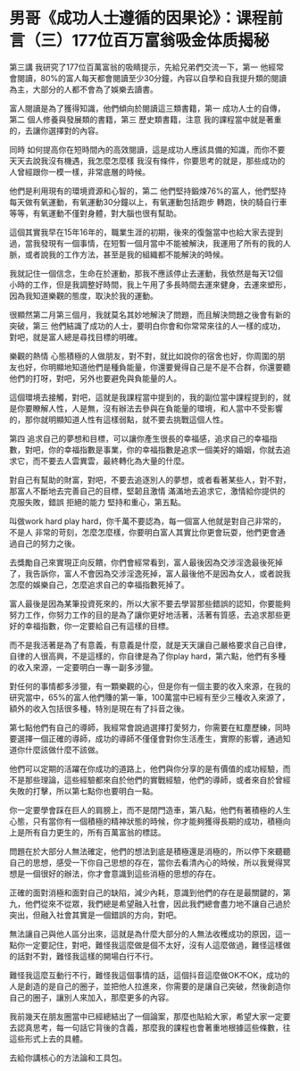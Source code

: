 # 男哥《成功人士遵循的因果论》：课程前言（三）177位百万富翁吸金体质揭秘

第三講 我研究了177位百萬富翁的吸睛提示，先給兄弟們交流一下，第一 他經常會閱讀，80%的富人每天都會閱讀至少30分鐘，內容以自學和自我提升類的閱讀為主，大部分的人都不會為了娛樂去讀書。

富人閱讀是為了獲得知識，他們傾向於閱讀這三類書籍，第一 成功人士的自傳，第二 個人修養與發展類的書籍，第三 歷史類書籍，注意 我的課程當中就是著重的，去讓你選擇對的內容。

同時 如何提高你在短時間內的高效閱讀，這是成功人應該具備的知識，而你不要天天去說我沒有機遇，我怎麼怎麼樣 我沒有條件，你要思考的就是，那些成功的人曾經跟你一模一樣，非常底層的時候。

他們是利用現有的環境資源和心智的，第二 他們堅持鍛煉76%的富人，他們堅持每天做有氧運動，有氧運動30分鐘以上，有氧運動包括跑步 轉跑，快的騎自行車等等，有氧運動不僅對身體，對大腦也很有幫助。

這個其實我早在15年16年的，職業生涯的初期，後來的復盤當中也給大家去提到過，當我發現有一個事情，在短暫一個月當中不能被解決，我運用了所有的我的人脈，或者說我的工作方法，甚至是我的組織都不能解決的時候。

我就記住一個信念，生命在於運動，那我不應該停止去運動，我依然是每天12個小時的工作，但是我調整好時間，我上午用了多長時間去運來健身，去運來塑形，因為我知道樂觀的態度，取決於我的運動。

很顯然第二月第三個月，我就莫名其妙地解決了問題，而且解決問題之後會有新的突破，第三 他們結識了成功的人士，要明白你會和你常常來往的人一樣的成功，對吧，就是富人總是尋找目標的明確。

樂觀的熱情 心態積極的人做朋友，對不對，就比如說你的宿舍也好，你周圍的朋友也好，你明顯地知道他們是種負能量，你還要覺得自己是不是不合群，你還要聽他們的打呀，對吧，另外也要避免與負能量的人。

這個環境去接觸，對吧，這就是我課程當中提到的，我的副位當中課程提到的，就是你要瞭解人性，人是無，沒有辦法去參與在負能量的環境，和人當中不受影響的，那你就明顯知道人性有這樣弱點，就不要去挑戰這個人性。

第四 追求自己的夢想和目標，可以讓你產生很長的幸福感，追求自己的幸福指數，對吧，你的幸福指數是事業，你的幸福指數是追求一個美好的婚姻，你就去追求它，而不要去人雲異雲，最終轉化為大量的什麼。

對自己有幫助的財富，對吧，不要去追逐別人的夢想，或者看著某些人，對不對，那富人不斷地去完善自己的目標，堅韌且激情 滿滿地去追求它，激情給你提供的克服失敗，錯誤 拒絕的能力 堅持和重心，第五點。

叫做work hard play hard，你千萬不要認為，每一個富人他就是對自己非常的，不是人 非常的苛刻，怎麼怎麼樣，你要明白富人其實比你更會玩耍，他們更會通過自己的努力之後。

去獎勵自己來實現正向反饋，你們會經常看到，富人最後因為交涉淫逸最後死掉了，我告訴你，富人不會因為交涉淫逸死掉，富人最後他不是因為女人，或者說我怎麼的娛樂自己，怎麼追求自己的幸福指數死掉了。

富人最後是因為某筆投資死來的，所以大家不要去學習那些錯誤的認知，你要能夠努力工作，你努力工作的目的是為了讓你更好地活著，活著有質感，去追求那些更好的幸福指數，你一定要給自己有這樣的目標。

而不是我活著是為了有意義，有意義是什麼，就是天天讓自己嚴格要求自己自律，自律的人很高興，不是這樣的，你自律是為了你play hard，第六點，他們有多種的收入來源，一定要明白一專一副多涉獵。

對任何的事情都多涉獵，有一顆樂觀的心，但是你有一個主要的收入來源，在我的研究當中，65%的富人他們賺的第一筆，100萬當中已經有至少三種收入來源了，額外的收入包括很多種，特別是現在有了抖音之後。

第七點他們有自己的導師，我經常會說過選擇打愛努力，你需要在紅塵歷練，同時要選擇一個正確的導師，成功的導師不僅僅會對你生活產生，實際的影響，通過知道你什麼該做什麼不該做。

他們可以定期的活躍在你成功的道路上，他們與你分享的是有價值的成功經驗，而不是那些理論，這些經驗都來自於他們的實戰經驗，他們的導師，或者來自於曾經失敗的打擊，所以第七點你也要明白一點。

你一定要學會踩在巨人的肩膀上，而不是閉門造車，第八點，他們有著積極的人生心態，只有當你有一個積極的精神狀態的時候，你才能夠獲得長期的成功，積極向上是所有自力更生的，所有百萬富翁的標誌。

問題在於大部分人無法確定，他們的想法到底是積極還是消極的，所以停下來聽聽自己的思想，感受一下你自己思想的存在，當你去看清內心的時候，所以我覺得冥想是一個很好的辦法，你才會意識到這些消極的思想的存在。

正確的面對消極和面對自己的缺陷，減少內耗，意識到他們的存在是最關鍵的，第九，他們從來不從眾，我們總是希望融入社會，因此我們總會盡力地不讓自己過於突出，但融入社會其實是一個錯誤的方向，對吧。

無法讓自己與他人區分出來，這就是為什麼大部分的人無法收穫成功的原因，這一點你一定要記住，對吧，難怪我這麼做是個不太好，沒有人這麼做過，難怪這樣做的話對不對，難怪我這樣的開場白行不行。

難怪我這麼互動行不行，難怪我這個事情的話，這個抖音這麼做OK不OK，成功的人是創造的是自己的圈子，並把他人拉進來，你需要的是讓自己突破，然後創造你自己的圈子，讓別人來加入，那麼更多的內容。

我前幾天在朋友圈當中已經總結出了一個論案，那麼也貼給大家，希望大家一定要去認真思考，每一句話它背後的含義，那麼我的課程也會著重地根據這些條數，往這些形式上去的具體。

去給你講核心的方法論和工具包。